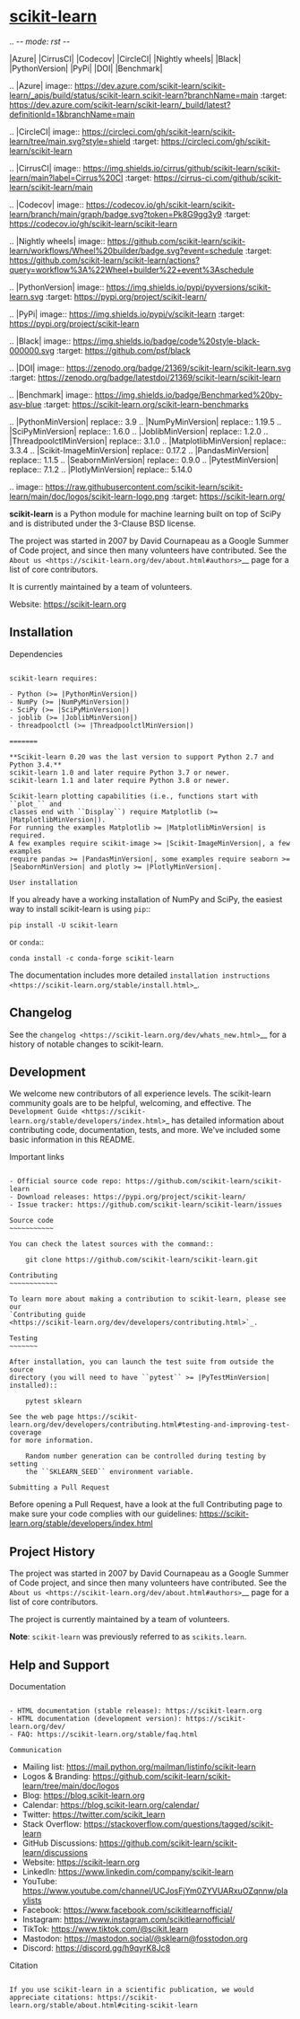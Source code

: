 # [scikit-learn](https://github.com/scikit-learn/scikit-learn)

.. -*- mode: rst -*-

|Azure| |CirrusCI| |Codecov| |CircleCI| |Nightly wheels| |Black| |PythonVersion| |PyPi| |DOI| |Benchmark|

.. |Azure| image:: https://dev.azure.com/scikit-learn/scikit-learn/_apis/build/status/scikit-learn.scikit-learn?branchName=main
   :target: https://dev.azure.com/scikit-learn/scikit-learn/_build/latest?definitionId=1&branchName=main

.. |CircleCI| image:: https://circleci.com/gh/scikit-learn/scikit-learn/tree/main.svg?style=shield
   :target: https://circleci.com/gh/scikit-learn/scikit-learn

.. |CirrusCI| image:: https://img.shields.io/cirrus/github/scikit-learn/scikit-learn/main?label=Cirrus%20CI
   :target: https://cirrus-ci.com/github/scikit-learn/scikit-learn/main

.. |Codecov| image:: https://codecov.io/gh/scikit-learn/scikit-learn/branch/main/graph/badge.svg?token=Pk8G9gg3y9
   :target: https://codecov.io/gh/scikit-learn/scikit-learn

.. |Nightly wheels| image:: https://github.com/scikit-learn/scikit-learn/workflows/Wheel%20builder/badge.svg?event=schedule
   :target: https://github.com/scikit-learn/scikit-learn/actions?query=workflow%3A%22Wheel+builder%22+event%3Aschedule

.. |PythonVersion| image:: https://img.shields.io/pypi/pyversions/scikit-learn.svg
   :target: https://pypi.org/project/scikit-learn/

.. |PyPi| image:: https://img.shields.io/pypi/v/scikit-learn
   :target: https://pypi.org/project/scikit-learn

.. |Black| image:: https://img.shields.io/badge/code%20style-black-000000.svg
   :target: https://github.com/psf/black

.. |DOI| image:: https://zenodo.org/badge/21369/scikit-learn/scikit-learn.svg
   :target: https://zenodo.org/badge/latestdoi/21369/scikit-learn/scikit-learn

.. |Benchmark| image:: https://img.shields.io/badge/Benchmarked%20by-asv-blue
   :target: https://scikit-learn.org/scikit-learn-benchmarks

.. |PythonMinVersion| replace:: 3.9
.. |NumPyMinVersion| replace:: 1.19.5
.. |SciPyMinVersion| replace:: 1.6.0
.. |JoblibMinVersion| replace:: 1.2.0
.. |ThreadpoolctlMinVersion| replace:: 3.1.0
.. |MatplotlibMinVersion| replace:: 3.3.4
.. |Scikit-ImageMinVersion| replace:: 0.17.2
.. |PandasMinVersion| replace:: 1.1.5
.. |SeabornMinVersion| replace:: 0.9.0
.. |PytestMinVersion| replace:: 7.1.2
.. |PlotlyMinVersion| replace:: 5.14.0

.. image:: https://raw.githubusercontent.com/scikit-learn/scikit-learn/main/doc/logos/scikit-learn-logo.png
  :target: https://scikit-learn.org/

**scikit-learn** is a Python module for machine learning built on top of
SciPy and is distributed under the 3-Clause BSD license.

The project was started in 2007 by David Cournapeau as a Google Summer
of Code project, and since then many volunteers have contributed. See
the `About us <https://scikit-learn.org/dev/about.html#authors>`__ page
for a list of core contributors.

It is currently maintained by a team of volunteers.

Website: https://scikit-learn.org

Installation
------------

Dependencies
~~~~~~~~~~~~

scikit-learn requires:

- Python (>= |PythonMinVersion|)
- NumPy (>= |NumPyMinVersion|)
- SciPy (>= |SciPyMinVersion|)
- joblib (>= |JoblibMinVersion|)
- threadpoolctl (>= |ThreadpoolctlMinVersion|)

=======

**Scikit-learn 0.20 was the last version to support Python 2.7 and Python 3.4.**
scikit-learn 1.0 and later require Python 3.7 or newer.
scikit-learn 1.1 and later require Python 3.8 or newer.

Scikit-learn plotting capabilities (i.e., functions start with ``plot_`` and
classes end with ``Display``) require Matplotlib (>= |MatplotlibMinVersion|).
For running the examples Matplotlib >= |MatplotlibMinVersion| is required.
A few examples require scikit-image >= |Scikit-ImageMinVersion|, a few examples
require pandas >= |PandasMinVersion|, some examples require seaborn >=
|SeabornMinVersion| and plotly >= |PlotlyMinVersion|.

User installation
~~~~~~~~~~~~~~~~~

If you already have a working installation of NumPy and SciPy,
the easiest way to install scikit-learn is using ``pip``::

    pip install -U scikit-learn

or ``conda``::

    conda install -c conda-forge scikit-learn

The documentation includes more detailed `installation instructions <https://scikit-learn.org/stable/install.html>`_.


Changelog
---------

See the `changelog <https://scikit-learn.org/dev/whats_new.html>`__
for a history of notable changes to scikit-learn.

Development
-----------

We welcome new contributors of all experience levels. The scikit-learn
community goals are to be helpful, welcoming, and effective. The
`Development Guide <https://scikit-learn.org/stable/developers/index.html>`_
has detailed information about contributing code, documentation, tests, and
more. We've included some basic information in this README.

Important links
~~~~~~~~~~~~~~~

- Official source code repo: https://github.com/scikit-learn/scikit-learn
- Download releases: https://pypi.org/project/scikit-learn/
- Issue tracker: https://github.com/scikit-learn/scikit-learn/issues

Source code
~~~~~~~~~~~

You can check the latest sources with the command::

    git clone https://github.com/scikit-learn/scikit-learn.git

Contributing
~~~~~~~~~~~~

To learn more about making a contribution to scikit-learn, please see our
`Contributing guide
<https://scikit-learn.org/dev/developers/contributing.html>`_.

Testing
~~~~~~~

After installation, you can launch the test suite from outside the source
directory (you will need to have ``pytest`` >= |PyTestMinVersion| installed)::

    pytest sklearn

See the web page https://scikit-learn.org/dev/developers/contributing.html#testing-and-improving-test-coverage
for more information.

    Random number generation can be controlled during testing by setting
    the ``SKLEARN_SEED`` environment variable.

Submitting a Pull Request
~~~~~~~~~~~~~~~~~~~~~~~~~

Before opening a Pull Request, have a look at the
full Contributing page to make sure your code complies
with our guidelines: https://scikit-learn.org/stable/developers/index.html

Project History
---------------

The project was started in 2007 by David Cournapeau as a Google Summer
of Code project, and since then many volunteers have contributed. See
the `About us <https://scikit-learn.org/dev/about.html#authors>`__ page
for a list of core contributors.

The project is currently maintained by a team of volunteers.

**Note**: `scikit-learn` was previously referred to as `scikits.learn`.

Help and Support
----------------

Documentation
~~~~~~~~~~~~~

- HTML documentation (stable release): https://scikit-learn.org
- HTML documentation (development version): https://scikit-learn.org/dev/
- FAQ: https://scikit-learn.org/stable/faq.html

Communication
~~~~~~~~~~~~~

- Mailing list: https://mail.python.org/mailman/listinfo/scikit-learn
- Logos & Branding: https://github.com/scikit-learn/scikit-learn/tree/main/doc/logos
- Blog: https://blog.scikit-learn.org
- Calendar: https://blog.scikit-learn.org/calendar/
- Twitter: https://twitter.com/scikit_learn
- Stack Overflow: https://stackoverflow.com/questions/tagged/scikit-learn
- GitHub Discussions: https://github.com/scikit-learn/scikit-learn/discussions
- Website: https://scikit-learn.org
- LinkedIn: https://www.linkedin.com/company/scikit-learn
- YouTube: https://www.youtube.com/channel/UCJosFjYm0ZYVUARxuOZqnnw/playlists
- Facebook: https://www.facebook.com/scikitlearnofficial/
- Instagram: https://www.instagram.com/scikitlearnofficial/
- TikTok: https://www.tiktok.com/@scikit.learn
- Mastodon: https://mastodon.social/@sklearn@fosstodon.org
- Discord: https://discord.gg/h9qyrK8Jc8


Citation
~~~~~~~~

If you use scikit-learn in a scientific publication, we would appreciate citations: https://scikit-learn.org/stable/about.html#citing-scikit-learn
